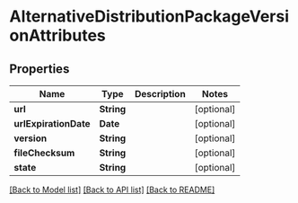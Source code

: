 # AlternativeDistributionPackageVersionAttributes

## Properties
Name | Type | Description | Notes
------------ | ------------- | ------------- | -------------
**url** | **String** |  | [optional] 
**urlExpirationDate** | **Date** |  | [optional] 
**version** | **String** |  | [optional] 
**fileChecksum** | **String** |  | [optional] 
**state** | **String** |  | [optional] 

[[Back to Model list]](../README.md#documentation-for-models) [[Back to API list]](../README.md#documentation-for-api-endpoints) [[Back to README]](../README.md)


